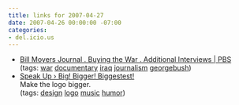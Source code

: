 ```yaml
---
title: links for 2007-04-27
date: 2007-04-26 00:00:00 -07:00
categories:
- del.icio.us
---
```


<ul class="delicious">
    <li>
        <div class="delicious-link"><a href="http://www.pbs.org/moyers/journal/btw/watch.html">Bill Moyers Journal . Buying the War . Additional Interviews | PBS</a></div>
        <div class="delicious-tags">(tags: <a href="http://del.icio.us/torrez/war">war</a> <a href="http://del.icio.us/torrez/documentary">documentary</a> <a href="http://del.icio.us/torrez/iraq">iraq</a> <a href="http://del.icio.us/torrez/journalism">journalism</a> <a href="http://del.icio.us/torrez/georgebush">georgebush</a>)</div>
    </li>
    <li>
        <div class="delicious-link"><a href="http://www.underconsideration.com/speakup/archives/003259.html">Speak Up › Big! Bigger! Biggestest!</a></div>
        <div class="delicious-extended">Make the logo bigger.</div>
        <div class="delicious-tags">(tags: <a href="http://del.icio.us/torrez/design">design</a> <a href="http://del.icio.us/torrez/logo">logo</a> <a href="http://del.icio.us/torrez/music">music</a> <a href="http://del.icio.us/torrez/humor">humor</a>)</div>
    </li>
</ul>
